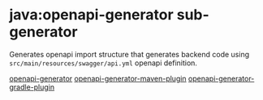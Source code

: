 # java:openapi-generator sub-generator

Generates openapi import structure that generates backend code using `src/main/resources/swagger/api.yml` openapi definition.

[openapi-generator](https://github.com/OpenAPITools/openapi-generator/tree/master)
[openapi-generator-maven-plugin](https://github.com/OpenAPITools/openapi-generator/tree/master/modules/openapi-generator-maven-plugin)
[openapi-generator-gradle-plugin](https://github.com/OpenAPITools/openapi-generator/tree/master/modules/openapi-generator-gradle-plugin)
